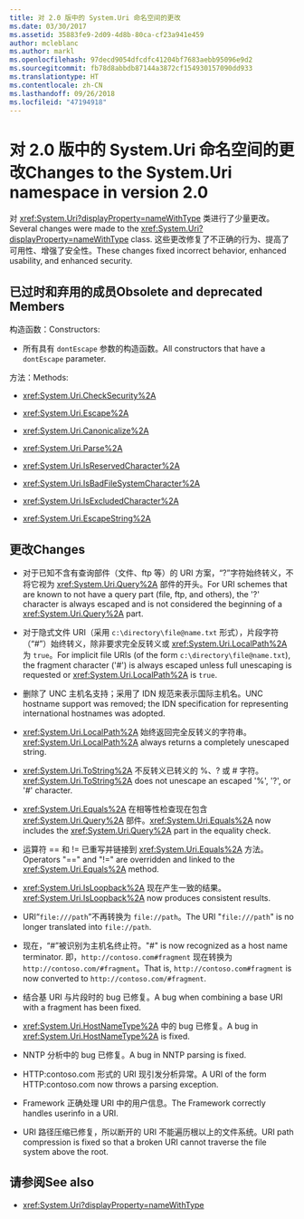 ```yaml
---
title: 对 2.0 版中的 System.Uri 命名空间的更改
ms.date: 03/30/2017
ms.assetid: 35883fe9-2d09-4d8b-80ca-cf23a941e459
author: mcleblanc
ms.author: markl
ms.openlocfilehash: 97decd9054dfcdfc41204bf7683aebb95096e9d2
ms.sourcegitcommit: fb78d8abbdb87144a3872cf154930157090dd933
ms.translationtype: HT
ms.contentlocale: zh-CN
ms.lasthandoff: 09/26/2018
ms.locfileid: "47194918"
---
```

# <a name="changes-to-the-systemuri-namespace-in-version-20"></a><span data-ttu-id="c4cd3-102">对 2.0 版中的 System.Uri 命名空间的更改</span><span class="sxs-lookup"><span data-stu-id="c4cd3-102">Changes to the System.Uri namespace in version 2.0</span></span>

<span data-ttu-id="c4cd3-103">对 <xref:System.Uri?displayProperty=nameWithType> 类进行了少量更改。</span><span class="sxs-lookup"><span data-stu-id="c4cd3-103">Several changes were made to the <xref:System.Uri?displayProperty=nameWithType> class.</span></span> <span data-ttu-id="c4cd3-104">这些更改修复了不正确的行为、提高了可用性、增强了安全性。</span><span class="sxs-lookup"><span data-stu-id="c4cd3-104">These changes fixed incorrect behavior, enhanced usability, and enhanced security.</span></span>

## <a name="obsolete-and-deprecated-members"></a><span data-ttu-id="c4cd3-105">已过时和弃用的成员</span><span class="sxs-lookup"><span data-stu-id="c4cd3-105">Obsolete and deprecated Members</span></span>

 <span data-ttu-id="c4cd3-106">构造函数：</span><span class="sxs-lookup"><span data-stu-id="c4cd3-106">Constructors:</span></span>

- <span data-ttu-id="c4cd3-107">所有具有 `dontEscape` 参数的构造函数。</span><span class="sxs-lookup"><span data-stu-id="c4cd3-107">All constructors that have a `dontEscape` parameter.</span></span>

 <span data-ttu-id="c4cd3-108">方法：</span><span class="sxs-lookup"><span data-stu-id="c4cd3-108">Methods:</span></span>

- <xref:System.Uri.CheckSecurity%2A>

- <xref:System.Uri.Escape%2A>

- <xref:System.Uri.Canonicalize%2A>

- <xref:System.Uri.Parse%2A>

- <xref:System.Uri.IsReservedCharacter%2A>

- <xref:System.Uri.IsBadFileSystemCharacter%2A>

- <xref:System.Uri.IsExcludedCharacter%2A>

- <xref:System.Uri.EscapeString%2A>

## <a name="changes"></a><span data-ttu-id="c4cd3-109">更改</span><span class="sxs-lookup"><span data-stu-id="c4cd3-109">Changes</span></span>

- <span data-ttu-id="c4cd3-110">对于已知不含有查询部件（文件、ftp 等）的 URI 方案，“?”字符始终转义，不将它视为 <xref:System.Uri.Query%2A> 部件的开头。</span><span class="sxs-lookup"><span data-stu-id="c4cd3-110">For URI schemes that are known to not have a query part (file, ftp, and others), the '?' character is always escaped and is not considered the beginning of a <xref:System.Uri.Query%2A> part.</span></span>

- <span data-ttu-id="c4cd3-111">对于隐式文件 URI（采用 `c:\directory\file@name.txt` 形式），片段字符（“#”）始终转义，除非要求完全反转义或 <xref:System.Uri.LocalPath%2A> 为 `true`。</span><span class="sxs-lookup"><span data-stu-id="c4cd3-111">For implicit file URIs (of the form `c:\directory\file@name.txt`), the fragment character ('#') is always escaped unless full unescaping is requested or <xref:System.Uri.LocalPath%2A> is `true`.</span></span>

- <span data-ttu-id="c4cd3-112">删除了 UNC 主机名支持；采用了 IDN 规范来表示国际主机名。</span><span class="sxs-lookup"><span data-stu-id="c4cd3-112">UNC hostname support was removed; the IDN specification for representing international hostnames was adopted.</span></span>

- <span data-ttu-id="c4cd3-113"><xref:System.Uri.LocalPath%2A> 始终返回完全反转义的字符串。</span><span class="sxs-lookup"><span data-stu-id="c4cd3-113"><xref:System.Uri.LocalPath%2A> always returns a completely unescaped string.</span></span>

- <span data-ttu-id="c4cd3-114"><xref:System.Uri.ToString%2A> 不反转义已转义的 %、? 或 # 字符。</span><span class="sxs-lookup"><span data-stu-id="c4cd3-114"><xref:System.Uri.ToString%2A> does not unescape an escaped '%', '?', or '#' character.</span></span>

- <span data-ttu-id="c4cd3-115"><xref:System.Uri.Equals%2A> 在相等性检查现在包含 <xref:System.Uri.Query%2A> 部件。</span><span class="sxs-lookup"><span data-stu-id="c4cd3-115"><xref:System.Uri.Equals%2A> now includes the <xref:System.Uri.Query%2A> part in the equality check.</span></span>

- <span data-ttu-id="c4cd3-116">运算符 == 和 != 已重写并链接到 <xref:System.Uri.Equals%2A> 方法。</span><span class="sxs-lookup"><span data-stu-id="c4cd3-116">Operators "==" and "!=" are overridden and linked to the <xref:System.Uri.Equals%2A> method.</span></span>

- <span data-ttu-id="c4cd3-117"><xref:System.Uri.IsLoopback%2A> 现在产生一致的结果。</span><span class="sxs-lookup"><span data-stu-id="c4cd3-117"><xref:System.Uri.IsLoopback%2A> now produces consistent results.</span></span>

- <span data-ttu-id="c4cd3-118">URI“`file:///path`”不再转换为 `file://path`。</span><span class="sxs-lookup"><span data-stu-id="c4cd3-118">The URI "`file:///path`" is no longer translated into `file://path`.</span></span>

- <span data-ttu-id="c4cd3-119">现在，“#”被识别为主机名终止符。</span><span class="sxs-lookup"><span data-stu-id="c4cd3-119">"#" is now recognized as a host name terminator.</span></span> <span data-ttu-id="c4cd3-120">即，`http://contoso.com#fragment` 现在转换为 `http://contoso.com/#fragment`。</span><span class="sxs-lookup"><span data-stu-id="c4cd3-120">That is, `http://contoso.com#fragment` is now converted to `http://contoso.com/#fragment`.</span></span>

- <span data-ttu-id="c4cd3-121">结合基 URI 与片段时的 bug 已修复。</span><span class="sxs-lookup"><span data-stu-id="c4cd3-121">A bug when combining a base URI with a fragment has been fixed.</span></span>

- <span data-ttu-id="c4cd3-122"><xref:System.Uri.HostNameType%2A> 中的 bug 已修复。</span><span class="sxs-lookup"><span data-stu-id="c4cd3-122">A bug in <xref:System.Uri.HostNameType%2A> is fixed.</span></span>

- <span data-ttu-id="c4cd3-123">NNTP 分析中的 bug 已修复。</span><span class="sxs-lookup"><span data-stu-id="c4cd3-123">A bug in NNTP parsing is fixed.</span></span>

- <span data-ttu-id="c4cd3-124">HTTP:contoso.com 形式的 URI 现引发分析异常。</span><span class="sxs-lookup"><span data-stu-id="c4cd3-124">A URI of the form HTTP:contoso.com now throws a parsing exception.</span></span>

- <span data-ttu-id="c4cd3-125">Framework 正确处理 URI 中的用户信息。</span><span class="sxs-lookup"><span data-stu-id="c4cd3-125">The Framework correctly handles userinfo in a URI.</span></span>

- <span data-ttu-id="c4cd3-126">URI 路径压缩已修复，所以断开的 URI 不能遍历根以上的文件系统。</span><span class="sxs-lookup"><span data-stu-id="c4cd3-126">URI path compression is fixed so that a broken URI cannot traverse the file system above the root.</span></span>

## <a name="see-also"></a><span data-ttu-id="c4cd3-127">请参阅</span><span class="sxs-lookup"><span data-stu-id="c4cd3-127">See also</span></span>

- <xref:System.Uri?displayProperty=nameWithType>

